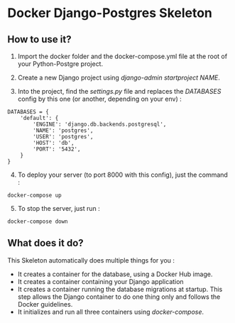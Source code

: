 # Docker Django-Postgres Skeleton

## How to use it?

1. Import the docker folder and the docker-compose.yml file at the root of your Python-Postgre project.

2. Create a new Django project using _django-admin startproject NAME_.

3. Into the project, find the _settings.py_ file and replaces the _DATABASES_ config by this one (or another, depending on your env) : 

~~~~
DATABASES = {
    'default': {
        'ENGINE': 'django.db.backends.postgresql',
        'NAME': 'postgres',
        'USER': 'postgres',
        'HOST': 'db',
        'PORT': '5432',
    }
}
~~~~

4. To deploy your server (to port 8000 with this config), just the command :
~~~
docker-compose up
~~~

5. To stop the server, just run :
~~~
docker-compose down
~~~

## What does it do?

This Skeleton automatically does multiple things for you :

- It creates a container for the database, using a Docker Hub image.
- It creates a container containing your Django application
- It creates a container running the database migrations at startup. This step allows the Django container to do one thing only and follows the Docker guidelines.
- It initializes and run all three containers using _docker-compose_.